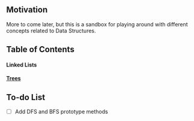 ## Motivation

More to come later, but this is a sandbox for playing around with different concepts related to Data Structures.

## Table of Contents

#### Linked Lists

#### [Trees](/Trees/Trees.md)

## To-do List

- [ ] Add DFS and BFS prototype methods
